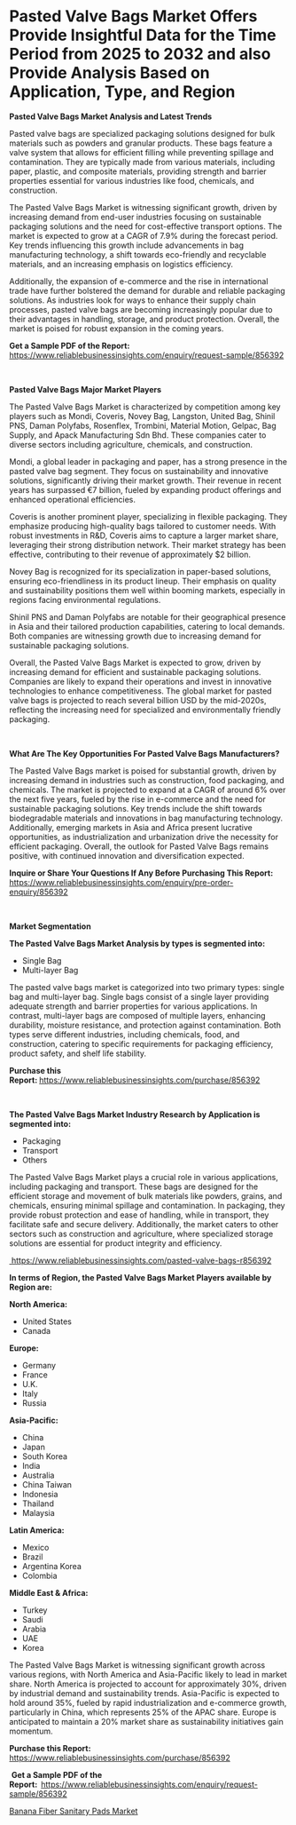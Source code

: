 <p><h1>Pasted Valve Bags Market Offers Provide Insightful Data for the Time Period from 2025 to 2032 and also Provide Analysis Based on Application, Type, and Region</h1></p><p><strong>Pasted Valve Bags Market Analysis and Latest Trends</strong></p>
<p><p>Pasted valve bags are specialized packaging solutions designed for bulk materials such as powders and granular products. These bags feature a valve system that allows for efficient filling while preventing spillage and contamination. They are typically made from various materials, including paper, plastic, and composite materials, providing strength and barrier properties essential for various industries like food, chemicals, and construction.</p><p>The Pasted Valve Bags Market is witnessing significant growth, driven by increasing demand from end-user industries focusing on sustainable packaging solutions and the need for cost-effective transport options. The market is expected to grow at a CAGR of 7.9% during the forecast period. Key trends influencing this growth include advancements in bag manufacturing technology, a shift towards eco-friendly and recyclable materials, and an increasing emphasis on logistics efficiency. </p><p>Additionally, the expansion of e-commerce and the rise in international trade have further bolstered the demand for durable and reliable packaging solutions. As industries look for ways to enhance their supply chain processes, pasted valve bags are becoming increasingly popular due to their advantages in handling, storage, and product protection. Overall, the market is poised for robust expansion in the coming years.</p></p>
<p><strong>Get a Sample PDF of the Report:&nbsp;</strong> <a href="https://www.reliablebusinessinsights.com/enquiry/request-sample/856392?utm_campaign=2142&utm_medium=2&utm_source=Github&utm_content=ia&utm_term=06022025&utm_id=pasted-valve-bags">https://www.reliablebusinessinsights.com/enquiry/request-sample/856392</a></p>
<p>&nbsp;</p>
<p><strong>Pasted Valve Bags Major Market Players</strong></p>
<p><p>The Pasted Valve Bags Market is characterized by competition among key players such as Mondi, Coveris, Novey Bag, Langston, United Bag, Shinil PNS, Daman Polyfabs, Rosenflex, Trombini, Material Motion, Gelpac, Bag Supply, and Apack Manufacturing Sdn Bhd. These companies cater to diverse sectors including agriculture, chemicals, and construction.</p><p>Mondi, a global leader in packaging and paper, has a strong presence in the pasted valve bag segment. They focus on sustainability and innovative solutions, significantly driving their market growth. Their revenue in recent years has surpassed €7 billion, fueled by expanding product offerings and enhanced operational efficiencies.</p><p>Coveris is another prominent player, specializing in flexible packaging. They emphasize producing high-quality bags tailored to customer needs. With robust investments in R&D, Coveris aims to capture a larger market share, leveraging their strong distribution network. Their market strategy has been effective, contributing to their revenue of approximately $2 billion.</p><p>Novey Bag is recognized for its specialization in paper-based solutions, ensuring eco-friendliness in its product lineup. Their emphasis on quality and sustainability positions them well within booming markets, especially in regions facing environmental regulations.</p><p>Shinil PNS and Daman Polyfabs are notable for their geographical presence in Asia and their tailored production capabilities, catering to local demands. Both companies are witnessing growth due to increasing demand for sustainable packaging solutions.</p><p>Overall, the Pasted Valve Bags Market is expected to grow, driven by increasing demand for efficient and sustainable packaging solutions. Companies are likely to expand their operations and invest in innovative technologies to enhance competitiveness. The global market for pasted valve bags is projected to reach several billion USD by the mid-2020s, reflecting the increasing need for specialized and environmentally friendly packaging.</p></p>
<p>&nbsp;</p>
<p><strong>What Are The Key Opportunities For Pasted Valve Bags Manufacturers?</strong></p>
<p><p>The Pasted Valve Bags market is poised for substantial growth, driven by increasing demand in industries such as construction, food packaging, and chemicals. The market is projected to expand at a CAGR of around 6% over the next five years, fueled by the rise in e-commerce and the need for sustainable packaging solutions. Key trends include the shift towards biodegradable materials and innovations in bag manufacturing technology. Additionally, emerging markets in Asia and Africa present lucrative opportunities, as industrialization and urbanization drive the necessity for efficient packaging. Overall, the outlook for Pasted Valve Bags remains positive, with continued innovation and diversification expected.</p></p>
<p><strong>Inquire or Share Your Questions If Any Before Purchasing This Report:</strong> <a href="https://www.reliablebusinessinsights.com/enquiry/pre-order-enquiry/856392?utm_campaign=2142&utm_medium=2&utm_source=Github&utm_content=ia&utm_term=06022025&utm_id=pasted-valve-bags">https://www.reliablebusinessinsights.com/enquiry/pre-order-enquiry/856392</a></p>
<p>&nbsp;</p>
<p><strong>Market Segmentation</strong></p>
<p><strong>The Pasted Valve Bags Market Analysis by types is segmented into:</strong></p>
<p><ul><li>Single Bag</li><li>Multi-layer Bag</li></ul></p>
<p><p>The pasted valve bags market is categorized into two primary types: single bag and multi-layer bag. Single bags consist of a single layer providing adequate strength and barrier properties for various applications. In contrast, multi-layer bags are composed of multiple layers, enhancing durability, moisture resistance, and protection against contamination. Both types serve different industries, including chemicals, food, and construction, catering to specific requirements for packaging efficiency, product safety, and shelf life stability.</p></p>
<p><strong>Purchase this Report:&nbsp;</strong><a href="https://www.reliablebusinessinsights.com/purchase/856392?utm_campaign=2142&utm_medium=2&utm_source=Github&utm_content=ia&utm_term=06022025&utm_id=pasted-valve-bags">https://www.reliablebusinessinsights.com/purchase/856392</a></p>
<p>&nbsp;</p>
<p><strong>The Pasted Valve Bags Market Industry Research by Application is segmented into:</strong></p>
<p><ul><li>Packaging</li><li>Transport</li><li>Others</li></ul></p>
<p><p>The Pasted Valve Bags Market plays a crucial role in various applications, including packaging and transport. These bags are designed for the efficient storage and movement of bulk materials like powders, grains, and chemicals, ensuring minimal spillage and contamination. In packaging, they provide robust protection and ease of handling, while in transport, they facilitate safe and secure delivery. Additionally, the market caters to other sectors such as construction and agriculture, where specialized storage solutions are essential for product integrity and efficiency.</p></p>
<p><a href="https://www.reliablebusinessinsights.com/pasted-valve-bags-r856392?utm_campaign=2142&utm_medium=2&utm_source=Github&utm_content=ia&utm_term=06022025&utm_id=pasted-valve-bags">&nbsp;https://www.reliablebusinessinsights.com/pasted-valve-bags-r856392</a></p>
<p><strong>In terms of Region, the Pasted Valve Bags Market Players available by Region are:</strong></p>
<p>
    <p> <strong> North America: </strong>
        <ul>
            <li>United States</li>
            <li>Canada</li>
        </ul>
        </p> 
    <p> <strong> Europe: </strong>
        <ul>
            <li>Germany</li>
            <li>France</li>
            <li>U.K.</li>
            <li>Italy</li>
            <li>Russia</li>
        </ul>
        </p> 
    <p> <strong> Asia-Pacific: </strong>
        <ul>
            <li>China</li>
            <li>Japan</li>
            <li>South Korea</li>
            <li>India</li>
            <li>Australia</li>
            <li>China Taiwan</li>
            <li>Indonesia</li>
            <li>Thailand</li>
            <li>Malaysia</li>
        </ul>
        </p> 
    <p> <strong> Latin America: </strong>
        <ul>
            <li>Mexico</li>
            <li>Brazil</li>
            <li>Argentina Korea</li>
            <li>Colombia</li>
        </ul>
        </p> 
    <p> <strong> Middle East & Africa: </strong>
        <ul>
            <li>Turkey</li>
            <li>Saudi</li>
            <li>Arabia</li>
            <li>UAE</li>
            <li>Korea</li>
        </ul>
    </p>
    </p>
<p><p>The Pasted Valve Bags Market is witnessing significant growth across various regions, with North America and Asia-Pacific likely to lead in market share. North America is projected to account for approximately 30%, driven by industrial demand and sustainability trends. Asia-Pacific is expected to hold around 35%, fueled by rapid industrialization and e-commerce growth, particularly in China, which represents 25% of the APAC share. Europe is anticipated to maintain a 20% market share as sustainability initiatives gain momentum.</p></p>
<p><strong>Purchase this Report: </strong><a href="https://www.reliablebusinessinsights.com/purchase/856392?utm_campaign=2142&utm_medium=2&utm_source=Github&utm_content=ia&utm_term=06022025&utm_id=pasted-valve-bags">https://www.reliablebusinessinsights.com/purchase/856392</a></p>
<p>&nbsp;<strong>Get a Sample PDF of the Report:&nbsp;&nbsp;</strong><a href="https://www.reliablebusinessinsights.com/enquiry/request-sample/856392?utm_campaign=2142&utm_medium=2&utm_source=Github&utm_content=ia&utm_term=06022025&utm_id=pasted-valve-bags">https://www.reliablebusinessinsights.com/enquiry/request-sample/856392</a></p>
<p><strong></strong></p>
<p><p><a href="https://github.com/FosterFahey91/Market-Research-Report-List-1/blob/main/banana-fiber-sanitary-pads-market.md?utm_campaign=2142&utm_medium=2&utm_source=Github&utm_content=ia&utm_term=06022025&utm_id=pasted-valve-bags">Banana Fiber Sanitary Pads Market</a></p></p>